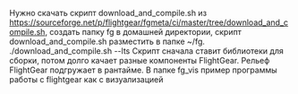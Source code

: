 Нужно скачать скрипт download_and_compile.sh из https://sourceforge.net/p/flightgear/fgmeta/ci/master/tree/download_and_compile.sh,
создать папку fg в домашней директории, скрипт download_and_compile.sh разместить в папке ~/fg.
 ./download_and_compile.sh --lts
 Скрипт сначала ставит библиотеки для сборки, потом долго качает разные компоненты FlightGear. Рельеф FlightGear подгружает в рантайме.
 В папке fg_vis пример программы работы с flightgear как с визуализацией